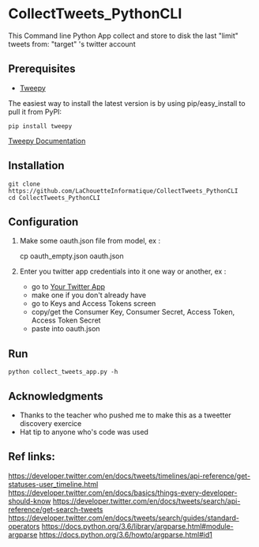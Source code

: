 CollectTweets_PythonCLI
======

This Command line Python App collect and store to disk the last "limit" tweets from: "target" 's twitter account

Prerequisites
------------
- [Tweepy](https://github.com/tweepy/tweepy)

The easiest way to install the latest version
is by using pip/easy_install to pull it from PyPI:

    pip install tweepy

[Tweepy Documentation](http://tweepy.readthedocs.io/en/v3.6.0/)

Installation
------------

	git clone https://github.com/LaChouetteInformatique/CollectTweets_PythonCLI
	cd CollectTweets_PythonCLI
	
Configuration
-------------

1. Make some oauth.json file from model, ex :

	cp oauth_empty.json oauth.json

2. Enter you twitter app credentials into it one way or another, ex :

	- go to [Your Twitter App](https://apps.twitter.com/)
	- make one if you don't already have
	- go to Keys and Access Tokens screen
	- copy/get the Consumer Key, Consumer Secret, Access Token, Access Token Secret
	- paste into oauth.json

Run
---

	python collect_tweets_app.py -h


## Acknowledgments

* Thanks to the teacher who pushed me to make this as a tweetter discovery exercice
* Hat tip to anyone who's code was used

## Ref links:

https://developer.twitter.com/en/docs/tweets/timelines/api-reference/get-statuses-user_timeline.html
https://developer.twitter.com/en/docs/basics/things-every-developer-should-know
https://developer.twitter.com/en/docs/tweets/search/api-reference/get-search-tweets
https://developer.twitter.com/en/docs/tweets/search/guides/standard-operators
https://docs.python.org/3.6/library/argparse.html#module-argparse
https://docs.python.org/3.6/howto/argparse.html#id1